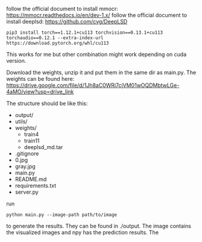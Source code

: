 follow the official document to install mmocr: https://mmocr.readthedocs.io/en/dev-1.x/
follow the official document to install deeplsd: https://github.com/cvg/DeepLSD
```
pip3 install torch==1.12.1+cu113 torchvision==0.13.1+cu113 torchaudio==0.12.1 --extra-index-url https://download.pytorch.org/whl/cu113 
```
This works for me but other combination might work depending on cuda version.

Download the weights, unzip it and put them in the same dir as main.py. The weights can be found here: https://drive.google.com/file/d/1Jh8aC0WRi7cjVM01wOQDMbtwLGe-4aMO/view?usp=drive_link

The structure should be like this:
- output/
- utils/
- weights/
  - train4
  - train11
  - deeplsd_md.tar
- .gitignore
- 0.jpg
- gray.jpg
- main.py
- README.md
- requirements.txt
- server.py


run 
```
python main.py --image-path path/to/image
```
to generate the results. They can be found in ./output. The image contains the visualized images and npy has the prediction results.
The 